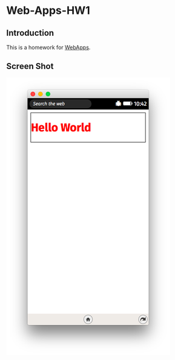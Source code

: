 # Web-Apps-HW1
## Introduction
This is a homework for [WebApps](https://wiki.mozilla.org/Firefox_OS/AcademyNCU2015).
## Screen Shot
![Screen Shot](ScreenShot.png)
